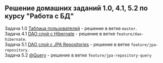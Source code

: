 ## Решение домашних заданий 1.0, 4.1, 5.2 по курсу "Работа с БД"

Задача 1.0 [Таблица пользователей](https://github.com/netology-code/jd-homeworks/blob/master/sql-basic/task/README.md) -
решение в ветке `master`.<br>
Задача 4.1 [DAO слой c Hibernate](https://github.com/netology-code/jd-homeworks/blob/master/hibernate/task1/README.md) -
решение в ветке `feature/dao-hibernate`.<br>
Задача 5.1 [DAO слой c JPA Repositories](https://github.com/netology-code/jd-homeworks/blob/master/spring-jpa/task1/README.md) -
решение в ветке `feature/jpa-repository`.<br>
Задача 5.2 [@Query](https://github.com/netology-code/jd-homeworks/blob/master/spring-jpa/task2/README.md) -
решение в ветке `feature/jpa-repository-query`



